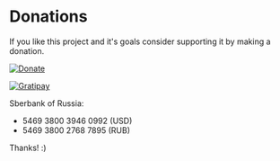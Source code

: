 Donations
=========

If you like this project and it's goals consider supporting it by making a donation.

[![Donate][2]][1]

[![Gratipay](http://img.shields.io/gratipay/Hunter.png)](https://www.gratipay.com/Hunter/)

Sberbank of Russia:
* 5469 3800 3946 0992 (USD)
* 5469 3800 2768 7895 (RUB)

Thanks! :)

[1]: https://www.paypal.com/cgi-bin/webscr?cmd=_s-xclick&hosted_button_id=UN8PDZZ3Q7VVL
[2]: https://www.paypalobjects.com/en_US/i/btn/btn_donate_SM.gif
